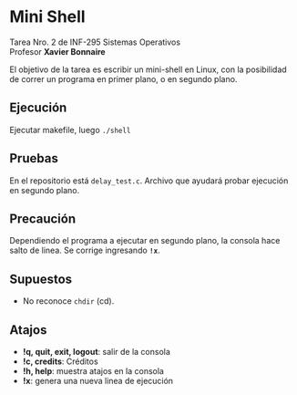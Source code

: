 Mini Shell
=====
Tarea Nro. 2 de INF-295 Sistemas Operativos  
Profesor **Xavier Bonnaire**

El objetivo de la tarea es escribir un mini-shell en Linux, con la posibilidad de correr un programa en primer plano, o en segundo plano.


Ejecución
-------
Ejecutar makefile, luego  ``./shell``

Pruebas
-----
En el repositorio está ``delay_test.c``. Archivo que ayudará probar ejecución en segundo plano. 


Precaución
-------------
Dependiendo el programa a ejecutar en segundo plano, la consola hace salto de linea. Se corrige ingresando **``!x``**.


Supuestos
---------
* No reconoce ``chdir`` (cd).

Atajos
----------
* **!q, quit, exit, logout**: salir de la consola
* **!c, credits**: Créditos
* **!h, help**: muestra atajos en la consola
* **!x**: genera una nueva linea de ejecución



[logo]: https://github.com/adam-p/markdown-here/raw/master/src/common/images/icon48.png "Logo Title Text 2"
